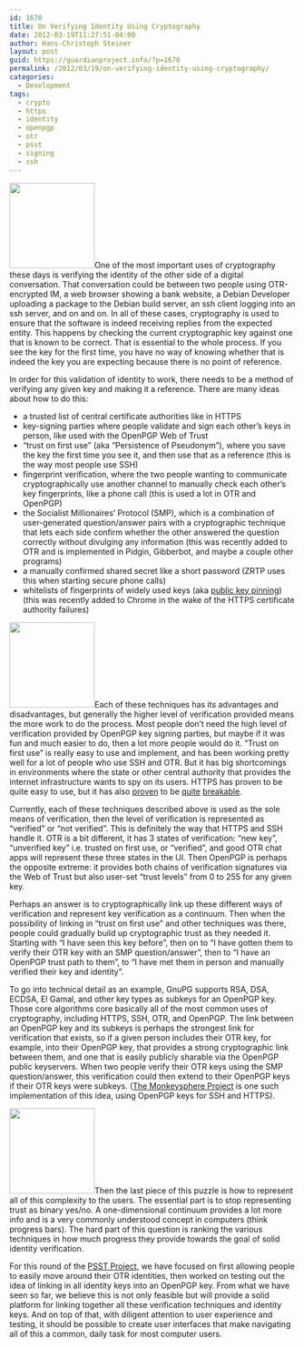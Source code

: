 ```yaml
---
id: 1670
title: On Verifying Identity Using Cryptography
date: 2012-03-19T11:27:51-04:00
author: Hans-Christoph Steiner
layout: post
guid: https://guardianproject.info/?p=1670
permalink: /2012/03/19/on-verifying-identity-using-cryptography/
categories:
  - Development
tags:
  - crypto
  - https
  - identity
  - openpgp
  - otr
  - psst
  - signing
  - ssh
---
```

[<img src="https://guardianproject.info/wp-content/uploads/2012/03/identity-150x150.gif" alt="" width="150" height="150" class="alignleft size-thumbnail wp-image-1684" />](https://guardianproject.info/wp-content/uploads/2012/03/identity.gif)One of the most important uses of cryptography these days is verifying the identity of the other side of a digital conversation. That conversation could be between two people using OTR-encrypted IM, a web browser showing a bank website, a Debian Developer uploading a package to the Debian build server, an ssh client logging into an ssh server, and on and on. In all of these cases, cryptography is used to ensure that the software is indeed receiving replies from the expected entity. This happens by checking the current cryptographic key against one that is known to be correct. That is essential to the whole process. If you see the key for the first time, you have no way of knowing whether that is indeed the key you are expecting because there is no point of reference.

In order for this validation of identity to work, there needs to be a method of verifying any given key and making it a reference. There are many ideas about how to do this: 

  * a trusted list of central certificate authorities like in HTTPS
  * key-signing parties where people validate and sign each other’s keys in person, like used with the OpenPGP Web of Trust
  * “trust on first use” (aka “Persistence of Pseudonym”), where you save the key the first time you see it, and then use that as a reference (this is the way most people use SSH)
  * fingerprint verification, where the two people wanting to communicate cryptographically use another channel to manually check each other’s key fingerprints, like a phone call (this is used a lot in OTR and OpenPGP)
  * the Socialist Millionaires’ Protocol (SMP), which is a combination of user-generated question/answer pairs with a cryptographic technique that lets each side confirm whether the other answered the question correctly without divulging any information (this was recently added to OTR and is implemented in Pidgin, Gibberbot, and maybe a couple other programs)
  * a manually confirmed shared secret like a short password (ZRTP uses this when starting secure phone calls)
  * whitelists of fingerprints of widely used keys (aka <a href="http://www.imperialviolet.org/2011/05/04/pinning.html" target="_blank">public key pinning</a>) (this was recently added to Chrome in the wake of the HTTPS certificate authority failures)

[<img src="https://guardianproject.info/wp-content/uploads/2012/03/fingerprint-150x150.jpg" alt="" width="150" height="150" class="alignright size-thumbnail wp-image-1686" />](https://guardianproject.info/wp-content/uploads/2012/03/fingerprint.jpg)Each of these techniques has its advantages and disadvantages, but generally the higher level of verification provided means the more work to do the process. Most people don’t need the high level of verification provided by OpenPGP key signing parties, but maybe if it was fun and much easier to do, then a lot more people would do it. “Trust on first use” is really easy to use and implement, and has been working pretty well for a lot of people who use SSH and OTR. But it has big shortcomings in environments where the state or other central authority that provides the internet infrastructure wants to spy on its users. HTTPS has proven to be quite easy to use, but it has also <a href="https://www.eff.org/deeplinks/2011/08/iranian-man-middle-attack-against-google" target="_blank">proven</a> to be <a href="http://www.theregister.co.uk/2011/08/29/fraudulent_google_ssl_certificate/" target="_blank">quite</a> <a href="https://arstechnica.com//security/news/2011/03/how-the-comodo-certificate-fraud-calls-ca-trust-into-question.ars" title="How the Comodo certificate fraud calls CA trust into question" target="_blank">breakable</a>.

Currently, each of these techniques described above is used as the sole means of verification, then the level of verification is represented as “verified” or “not verified”. This is definitely the way that HTTPS and SSH handle it. OTR is a bit different, it has 3 states of verification: “new key”, “unverified key” i.e. trusted on first use, or “verified”, and good OTR chat apps will represent these three states in the UI. Then OpenPGP is perhaps the opposite extreme: it provides both chains of verification signatures via the Web of Trust but also user-set “trust levels” from 0 to 255 for any given key.

Perhaps an answer is to cryptographically link up these different ways of verification and represent key verification as a continuum. Then when the possibility of linking in “trust on first use” and other techniques was there, people could gradually build up cryptographic trust as they needed it. Starting with “I have seen this key before”, then on to “I have gotten them to verify their OTR key with an SMP question/answer”, then to “I have an OpenPGP trust path to them”, to “I have met them in person and manually verified their key and identity”.

To go into technical detail as an example, GnuPG supports RSA, DSA, ECDSA, El Gamal, and other key types as subkeys for an OpenPGP key. Those core algorithms core basically all of the most common uses of cryptography, including HTTPS, SSH, OTR, and OpenPGP. The link between an OpenPGP key and its subkeys is perhaps the strongest link for verification that exists, so if a given person includes their OTR key, for example, into their OpenPGP key, that provides a strong cryptographic link between them, and one that is easily publicly sharable via the OpenPGP public keyservers. When two people verify their OTR keys using the SMP question/answer, this verification could then extend to their OpenPGP keys if their OTR keys were subkeys. (<a href="http://web.monkeysphere.info" target="_blank">The Monkeysphere Project</a> is one such implementation of this idea, using OpenPGP keys for SSH and HTTPS). 

[<img src="https://guardianproject.info/wp-content/uploads/2012/03/verified-150x150.jpg" alt="" width="150" height="150" class="alignleft size-thumbnail wp-image-1685" />](https://guardianproject.info/wp-content/uploads/2012/03/verified.jpg)Then the last piece of this puzzle is how to represent all of this complexity to the users. The essential part is to stop representing trust as binary yes/no. A one-dimensional continuum provides a lot more info and is a very commonly understood concept in computers (think progress bars). The hard part of this question is ranking the various techniques in how much progress they provide towards the goal of solid identity verification.

For this round of the <a href="https://guardianproject.info/wiki/PSST" title="Portable Shared Security Tokens" target="_blank">PSST Project</a>, we have focused on first allowing people to easily move around their OTR identities, then worked on testing out the idea of linking in all identity keys into an OpenPGP key. From what we have seen so far, we believe this is not only feasible but will provide a solid platform for linking together all these verification techniques and identity keys. And on top of that, with diligent attention to user experience and testing, it should be possible to create user interfaces that make navigating all of this a common, daily task for most computer users.